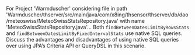 For Project 'Warmduscher' considering file in path 'Warmduscher/thserver/src/main/java/com/x8ing/thsensor/thserver/db/dao/meteoswiss/MeteoSwissStatsRepository.java' with name 'MeteoSwissStatsRepository.java'... 
Both `findBetweenDatesLimitByRowsStats` and `findBetweenDatesLimitByFixedIntervalStats` use native SQL queries. Discuss the advantages and disadvantages of using native SQL queries over using JPA’s Criteria API or QueryDSL in this scenario.